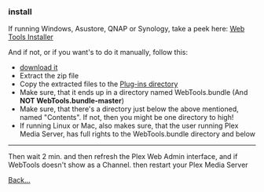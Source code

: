 ### install

If running Windows, Asustore, QNAP or Synology, take a peek here:
[Web Tools Installer](https://github.com/ukdtom/WTInstaller/releases/latest)

And if not, or if you want's to do it manually, follow this:

* [download it](https://github.com/dagalufh/WebTools.bundle/releases/latest) 
* Extract the zip file
* Copy the extracted files to the [Plug-ins directory](https://support.plex.tv/hc/en-us/articles/201106098)
* Make sure, that it ends up in a directory named WebTools.bundle (And **NOT WebTools.bundle-master**)
* Make sure, that there's a directory just below the above mentioned, named "Contents". If not, then you might be one directory to high!
* If running Linux or Mac, also makes sure, that the user running Plex Media Server, has full rights to the WebTools.bundle directory and below


***

Then wait 2 min. and then refresh the Plex Web Admin interface, and if WebTools doesn't show as a Channel. then restart your Plex Media Server






[Back...](https://github.com/dagalufh/WebTools.bundle/wiki)